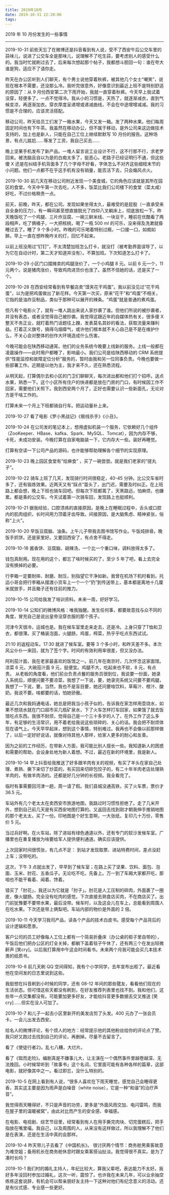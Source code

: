 ```yaml
---
title: 2019年10月
date: 2019-10-31 22:20:06
tags:
---
```


2019 年 10 月份发生的一些事情

<!-- more -->

---

2019-10-31
前些天忘了在微博还是抖音看到有人说，受不了西安午后公交车里的蒜味儿，说进了公交车全是那味儿，说理解不了吃生蒜，要考虑别人的感受什么的。我当时忙就刷过去了，后来每次想起那个帖子，我都想斗胆回一句：谁在夸大谁是狗，适应不了请你走。

昨天在办公区听到人们聊天，有个男士说他穿着秋裤，被其他几个女士“嘲笑”，说现在根本不需要，还没那么冷。我听完很意外，好像意识到最近上班不是特别舒适的原因了：从 9 月份西安第二次下雨开始，我就一直穿着秋裤。今天早上我试着没穿，轻便多了，一点不觉得冷。我从小的习惯是，天热了，就逐渐减衣，直到气候变凉，再逐渐加衣。穿衣厚度呈递增或递减曲线，不会在中途增增减减。我的习惯是不合理的，应该灵活搭配。

移动公司，昨天给员工们发了一箱水果，今天又发一箱。发了两种水果。他们每周固定时间也有下午茶。我虽然在移动办公，但不属于移动，是外公司来这边做技术支持的，加上也是新人，只能在自己工位上继续默默写 10 月份的报告。这种场景，有点儿尴尬……等发了工资，我自己买去……

晚上坚果手机发布了新产品。一堆人留言说工业设计不行，这不行那不行，求老罗回来。被洗脑且自以为是的白痴太多了，挺恶心。老路子已经证明行不通，但这些傻 X 还是在纠结手机背面多了几个字母不好看，字体怎么不对齐这些细枝末节的小问题。他们一点都不在乎这手机有没有销量，能否活下去，只会煽风点火。

2019-10-30
前几天在移动公司附近发现一个美食城，它的角色应该就是其所在园区的食堂。今天中午第一次去吃，人不多，饭菜比我们公司楼下的食堂（菜太咸）好吃，不过价格稍贵一点。

前天，前晚，昨天，都在公司。发现如果坐得太久，最难受的是屁股（一直承受来自全身的压力），有一瞬间甚至想直接脱光了四仰八叉躺床上，彻底放松一下。昨天晚饭吃了一个鸡腿、三片炸豆腐、一碗三鲜米线、一块豆干，睡前在优酷看了两段相声，吃了俩橘子，一大把核桃，喝了一瓶 500 ml 的可乐，没来得及洗漱就昏睡过去了。睡了 9 个多小时。昨晚的可乐喝着特别过瘾，一口接一口，如痴如醉。早上一直在想昨晚咋关的灯，回忆不起来。

以前上班没用过“钉钉”，不太清楚加班怎么打卡，就没打（被考勤界面误导了，以为它在自动计时，第二天才知道并没有）。不算加班。下次知道怎么打卡了。

2019-10-29
小区门口摆摊卖的鸡腿涨价了，一个小鸡腿 8 元。以前 6 元一个，11 元两个。说是猪肉涨价，导致鸡肉进货价也涨了。虽然不信她的话，还是买了一个。

2019-10-28
在西安经常看到有早餐店卖“馍夹花干鸡蛋”。我以前没见过“花干鸡蛋”，以为是把鸡蛋做出了新花样。今天第一次买，原来“花干”和“鸡蛋”不相关，它指的是油炸豆制品，类似于那种可以展开的辣条。“鸡蛋”就是普通的煮鸡蛋。

但凡有个电影火了，就有一堆人跳出来说人家抄袭了谁。但他们所说的被抄袭者，并没有表态，或者没觉得自己被抄袭。我觉得这跟近年的自媒体热有关，很多傻 X 整天不务正业，就盯着热门话题往上蹭，发表莫名其妙的看法，获取流量来赚利益。打着正义旗号，搞得乌烟瘴气，或许他们根本就不关心自己是不是在维护什么，不关心会对整体的创作大环境造成什么伤害。

今晚可能会在陕西移动通宵。他们的业务系统今晚要上线新的服务。上线一般都在凌晨操作——此时用户都睡了，影响最小。我们公司是给陕西移动的 CRM 系统提供“性能监控和故障定位分析”服务的，暂时由我和另一位同事负责。今晚也要做一些部署工作。近期是以他为主，我才来不久，还在熟悉流程。

从明天起，打算偶尔去和小区的门卫们聊聊天，每次进出都和他们打个招呼。送点水果，熟悉一下。这个小区所有住户的快递都是放在门房的门口，有时候因工作不回家，需要他们关照下。我到西安两个月了，正好也需要认识一些新面孔，无论对方是干啥工作的。

打算未来一个月上下班都骑自行车。把运动量补上来。

2019-10-27
看了电影《罗小黑战记》《极线杀手》《小丑》。

2019-10-24
在公司发的笔记本上，想用虚拟机装一个服务，它依赖好几个组件（ZooKeeper、HBase、kafka、Spark、MySQL、Tomcat），因为内存不够，卡死，未成功安装。今晚打算在自家电脑装一下，它内存大一些。装好再睡觉。

打算有空读一下公司产品的源码，也许能够帮助理解各个细节的实现原理。

2019-10-23
晚上园区食堂有“烩麻食” ，买了一碗尝尝。就是我们老家的“搓丸子”。

2019-10-22
骑车上班了几天，发现骑行时间很稳定，40-45 分钟。比公交车省时多了，还有锻炼效果。近两天又有“踩点”苗头了，出门迟，需要及时纠正。在上班路上都会想，晚上下班也骑车回吧。但每次下班都蔫了，天黑路远，怕麻烦，也嫌累。都是乘的公交车。今天试着第一次骑车回，发现路上也挺顺利。

2019-10-21
据我经验，口腔溃疡的直接原因，是晚上在睡眠过程中，舌头或口腔内的肌肉组织，长时间用力顶着牙齿导致。间接原因，是大脑焦虑、精神紧张，俗称“上火”。

2019-10-20
早饭豆腐脑、油条。上午儿子带我去图书馆写作业。午饭炖排骨。晚饭手抓饼。还是家里好。又要回西安了，有点舍不得走。

2019-10-18
酱香饼、豆腐脑、胡辣汤，一个比一个重口味，调料放得太多了。

钱包真耐用。现在用的这个，都忘了啥时候买的了，至少 5 年了吧，看上去完全没有换掉的必要。

行李箱一定要耐摔、耐磨、耐压，别指望它干净如新。我曾在机场下机时看到，托运小哥会把行李箱从摆渡小货车上一个一个“扔”到传送带上，基本都是离地十几厘米就放手，并且箱子还有往前的推力。

2019-10-15
公司给我发了培训资料。未来一周，好好学习。

2019-10-14
公知们的微博风格：唯我独醒。发生任何事，都要故意找与众不同的角度，冒充自己是说出皇帝没穿衣服的那个孩子。

河津今天很冷，运城也是。我在候车室里走来走去，还是冷。上身只穿了T恤和卫衣，都很薄。买了桶装泡面，火腿肠，鸡蛋，榨菜，热乎乎吃点东西试试。

21:10 的返程动车。17:30 就进了候车室。要等 3 个多小时，和昨天差不多。本次风尘仆仆一来回，就为了签个字。时间的有效利用率很差，但又没办法。

阿利茄汁面，我在老家最喜欢的饭馆之一。前几年在南京时，几次怀念这家面馆。凉菜 6 元，大碗茄汁面 9 元，挺便宜。鸡腿不大，吃起来也不软，8 元，有点贵。 从老板的角度看，他们前台负责点餐的服务员很到位，我说要一份面，她录入系统后，顺便问要不要凉菜，我想了一下说，要，她录完系统又问要不要鸡腿，我想了一下说，要。当然，我也不是盲目要，她还问要啥饮料，草莓汁、橙汁、酸奶，我说不要。啥都要的话，怕她骄傲。

最近几次和我妈通电话，她总是把我当小孩子似的，告诉我在家怎样用壶烧水，如果不想烧水就在门口超市买几瓶矿泉水，下了火车怎样打车回家，如果饿了就去饭馆吃点东西。我很不耐烦，觉得自己是一个三十多岁的人了，在外工作了这么多年，有足够的生活常识，用不着老给我说这些琐碎的、关心的话。我会把不耐烦体现在语气上。今天早早起床，想到这个事情，特别难过。我再也不会像以前那样做了，以后一定好好说话，就像对待其他人那样，给家人更多的耐心和友善。

因为之前的工作经历，在带新人方面，我可能比别人擅长一些。我知道新人的困惑和需要的帮助，会设身处地为新人着想。不过，最近在新的环境里，我是新人。

2019-10-14
早上抖音给我推送了好多跟羊肉有关的视频，有买了羊头在家自己处理、煮熟、撕下来切了炒菜的，有买回来切碎包饺子的，有二十年羊肉老店处理熟羊肉的，有做羊肉汤的。还都是好几分钟的长视频。我全看完了。

临时有事需要回河津一趟，周一请了假。我们县城没通高铁，买了火车票，票价才 36.5 元。

车站外有几个老太太在卖西安市旅游地图，我路过时习惯性拒绝了。走了几米开外，想到自己前几天是有买西安地图打算的。又返回去找到刚才朝我伸手推销地图的那个老太太，买了一份。印地图是个好生意啊，一大张纸，复印几十万份，零售价 5 元。

当过兵好啊。在火车站，除了进站有绿色通道以外，还有专门的软沙发候车室。广播里也在重复播放为啥要给军人提供便利通道。确实应该提供。

上次回家时间很慌张，有几点不足： 到站才发现取票、进站特费时间，差点没赶上车；没带吃的。

这次，下午 3 点就出发了，早早到了候车室；在路上买了坚果、饮料、面包、泡面、玉米、肘花、五香瓜子。无论吃不吃，先备上。万一到了车厢大家都开吃，那咱也不能干看着、闻着、馋着。

错买了「肘花」，我还以为它就是「肘子」。肘花是人工压制的碎肉，外面裹了一圈皮，像火腿肠。完全没有吃肉的感觉。下次直接去熟食店买肉，不在商店买了。出门前犹豫要不要带水果，最后没带。候车时，以及这会儿在车上，总能看到周围人在吃水果。下次还是带上俩梨吧。车站内部的物价是外面的 2 倍。

2019-10-11
今天学习我司产品，读各个产品的技术白皮书。感受每个产品背后的设计逻辑和愿景。

客户公司的员工好像每人工位上都有一个简易折叠床（办公桌的柜子里自带的），午饭后他们把办公区的灯全关掉，都躺下盖着毯子午休了，还有两三个在发出轻微鼾声 [笑cry]。以后我打算用中午这会时间看书。未来两个月我可能会买几本技术类的纸质书。

2019-10-8
前几天刷 QQ 空间得知，我有个小学同学，去年宣布出柜了。最近看他在空间发的日志里说到这些。

我挺想在抖音刷到小时候的同学，还有 08-12 年间的那些毽友，看看他们现在的生活状态。但可惜这些天都没有刷到，在好友推荐列表里也找不到。我和他们，这些年一点交集都没有。可能要加更多好友，才能给抖音更多数据去交叉推送 [笑cry]……但实在没人可加了。

2019-10-7
和儿子一起去小区里新开的美发店剪了头发。400 元办了一张会员卡。一会儿出发去西安。

给名人的微博评论，有个烦人的地方：经常提示他的其他粉丝给你的评论点了赞。我只好又跑过去找到自己的评论，再删掉。尽量不去留言了。

看了《使徒行者2》。乱七八糟，大烂片。

看了《铤而走险》。编剧真是不嫌事儿大，让主演在一个偶然事件里越卷越深、无法挽回。小时候常听到「故事书」这个名词，它里面可能有各种各样的篇章，这部电影，就好像其中之一。看过即忘，没什么特别的。

2019-10-5
在网上看到有人说，“很多人喜欢在下雨天睡觉，感觉自己会睡得更香，其实这主要是因为雨声是白噪音（white noise），它是一种“和谐”的治疗声音”。

我觉得雨天睡得好，不只是声音的功劳，更多是“外面风雨交加、电闪雷鸣，而我在屋子里的温暖被窝”，由此对比而产生的安全感、幸福感。

在电影、电视剧、综艺节目里，经常看到有人在用手撕完肉块、切完蛋糕后，把手指放在嘴里嘬。我自己，以及周围的人，从来没有这样做过，所以我理解不了他们是在表演，还是在生活中真的会那样。

2019-10-4
昨天带儿子去看了《中国机长》。 很讨厌两个情节：商务舱男乘客故意为难空姐；备用机长在商务舱休息时跟女乘客搭讪扯淡。我觉得很不真实。是为了凑时长吗？

2019-10-1
我们村的婚礼主持人，年纪比较大，算我父辈吧，表达能力不太好。我好多年没回村参加过婚礼，这次一听，震惊了。也许我在未来几年，可以业余抽空练练这套说辞，有机会可以帮亲朋好友主持一下这种对他们有纪念意义的活动。还是有仪式感、专业感一些更好。
